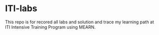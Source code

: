 # ITI-labs
 This repo is for recored all labs and solution and trace my learning path at ITI Intensive Training Program using MEARN.
